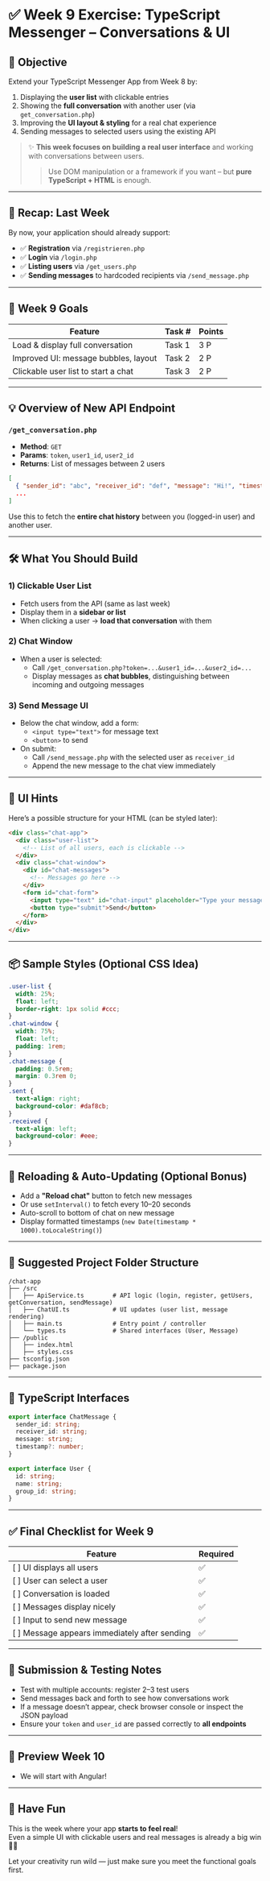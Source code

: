﻿# ✅ Week 9 Exercise: TypeScript Messenger – Conversations & UI

## 🎯 **Objective**
Extend your TypeScript Messenger App from Week 8 by:

1. Displaying the **user list** with clickable entries  
2. Showing the **full conversation** with another user (via `get_conversation.php`)  
3. Improving the **UI layout & styling** for a real chat experience  
4. Sending messages to selected users using the existing API  

> ✨ **This week focuses on building a real user interface** and working with conversations between users.  
> > Use DOM manipulation or a framework if you want – but **pure TypeScript + HTML** is enough.

---

## 🔁 Recap: Last Week

By now, your application should already support:

- ✅ **Registration** via `/registrieren.php`  
- ✅ **Login** via `/login.php`  
- ✅ **Listing users** via `/get_users.php`  
- ✅ **Sending messages** to hardcoded recipients via `/send_message.php`

---

## 🚀 Week 9 Goals

| Feature                              | Task # | Points |
|--------------------------------------|--------|--------|
| Load & display full conversation     | Task 1 | 3 P    |
| Improved UI: message bubbles, layout | Task 2 | 2 P    |
| Clickable user list to start a chat  | Task 3 | 2 P    |

---

## 💡 Overview of New API Endpoint

### `/get_conversation.php`  
- **Method**: `GET`  
- **Params**: `token`, `user1_id`, `user2_id`  
- **Returns**: List of messages between 2 users
```json
[
  { "sender_id": "abc", "receiver_id": "def", "message": "Hi!", "timestamp": 1699999999 },
  ...
]
```

Use this to fetch the **entire chat history** between you (logged-in user) and another user.

---

## 🛠️ What You Should Build

### 1) **Clickable User List**
- Fetch users from the API (same as last week)
- Display them in a **sidebar or list**
- When clicking a user → **load that conversation** with them

### 2) **Chat Window**
- When a user is selected:
  - Call `/get_conversation.php?token=...&user1_id=...&user2_id=...`
  - Display messages as **chat bubbles**, distinguishing between incoming and outgoing messages

### 3) **Send Message UI**
- Below the chat window, add a form:
  - `<input type="text">` for message text
  - `<button>` to send
- On submit:
  - Call `/send_message.php` with the selected user as `receiver_id`
  - Append the new message to the chat view immediately

---

## 🧩 UI Hints

Here’s a possible structure for your HTML (can be styled later):

```html
<div class="chat-app">
  <div class="user-list">
    <!-- List of all users, each is clickable -->
  </div>
  <div class="chat-window">
    <div id="chat-messages">
      <!-- Messages go here -->
    </div>
    <form id="chat-form">
      <input type="text" id="chat-input" placeholder="Type your message..." />
      <button type="submit">Send</button>
    </form>
  </div>
</div>
```

---

## 📦 Sample Styles (Optional CSS Idea)

```css
.user-list {
  width: 25%;
  float: left;
  border-right: 1px solid #ccc;
}
.chat-window {
  width: 75%;
  float: left;
  padding: 1rem;
}
.chat-message {
  padding: 0.5rem;
  margin: 0.3rem 0;
}
.sent {
  text-align: right;
  background-color: #daf8cb;
}
.received {
  text-align: left;
  background-color: #eee;
}
```

---

## 🔁 Reloading & Auto-Updating (Optional Bonus)

- Add a **"Reload chat"** button to fetch new messages  
- Or use `setInterval()` to fetch every 10–20 seconds  
- Auto-scroll to bottom of chat on new message  
- Display formatted timestamps (`new Date(timestamp * 1000).toLocaleString()`)

---

## 📁 Suggested Project Folder Structure

```
/chat-app
├── /src
│   ├── ApiService.ts        # API logic (login, register, getUsers, getConversation, sendMessage)
│   ├── ChatUI.ts            # UI updates (user list, message rendering)
│   ├── main.ts              # Entry point / controller
│   └── types.ts             # Shared interfaces (User, Message)
├── /public
│   ├── index.html
│   ├── styles.css
├── tsconfig.json
├── package.json
```

---

## 🔌 TypeScript Interfaces

```ts
export interface ChatMessage {
  sender_id: string;
  receiver_id: string;
  message: string;
  timestamp?: number;
}

export interface User {
  id: string;
  name: string;
  group_id: string;
}
```

---

## ✅ Final Checklist for Week 9

| Feature                        | Required |
|-------------------------------|----------|
| [ ] UI displays all users     | ✅       |
| [ ] User can select a user    | ✅       |
| [ ] Conversation is loaded    | ✅       |
| [ ] Messages display nicely   | ✅       |
| [ ] Input to send new message | ✅       |
| [ ] Message appears immediately after sending | ✅ |

---

## 📢 Submission & Testing Notes

- Test with multiple accounts: register 2–3 test users  
- Send messages back and forth to see how conversations work  
- If a message doesn’t appear, check browser console or inspect the JSON payload  
- Ensure your `token` and `user_id` are passed correctly to **all endpoints**

---

## 🔮 Preview Week 10

- We will start with Angular!

---

## 🙌 Have Fun

This is the week where your app **starts to feel real**!  
Even a simple UI with clickable users and real messages is already a big win 💬✨

Let your creativity run wild — just make sure you meet the functional goals first.